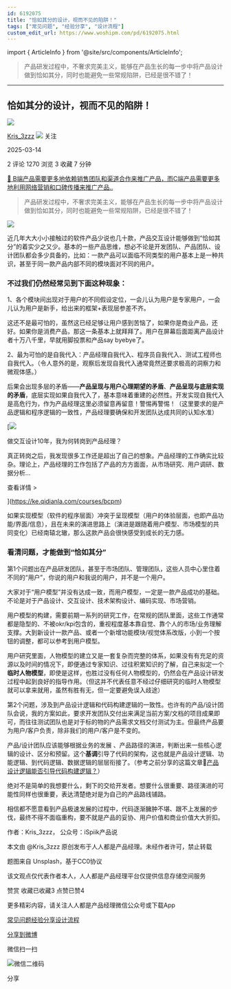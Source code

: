 ```yaml
---
id: 6192075
title: "恰如其分的设计，视而不见的陷阱！"
tags: ["常见问题", "经验分享", "设计流程"]
custom_edit_url: https://www.woshipm.com/pd/6192075.html
---
```

import { ArticleInfo } from '@site/src/components/ArticleInfo';

<ArticleInfo
    author="Kris_3zzz"
    authorLink="https://www.woshipm.com/u/995216"
    published="2025-03-14"
    views={1270}
    comments={2}
    collects={3}
/>

> 产品研发过程中，不奢求完美主义，能够在产品生长的每一步中将产品设计做到恰如其分，同时也能避免一些常规陷阱，已经是很不错了！

---

## 恰如其分的设计，视而不见的陷阱！

[![](https://static.woshipm.com/pmapp_avatar_20240514112312_7675.jpg?imageView2/1/w/72/h/72/q/100)](https://www.woshipm.com/u/995216)

[Kris\_3zzz](https://www.woshipm.com/u/995216) ![](https://static.woshipm.com/tag/1101_1@2x.png) 关注

2025-03-14

2 评论 1270 浏览 3 收藏 7 分钟

[🔗 B端产品需要更多地依赖销售团队和渠道合作来推广产品，而C端产品需要更多地利用网络营销和口碑传播来推广产品..](https://ke.qidianla.com/courses/bcpm)

> 产品研发过程中，不奢求完美主义，能够在产品生长的每一步中将产品设计做到恰如其分，同时也能避免一些常规陷阱，已经是很不错了！

![](https://image.woshipm.com/2023/04/13/9b6937d0-d9de-11ed-8d63-00163e0b5ff3.jpg)

近几年大大小小接触过的软件产品少说也几十款，产品交互设计能够做到“恰如其分”的着实少之又少。基本的一些产品思维，想必不论是开发团队、产品团队、设计团队都会多少具备的，比如：一款产品可以面临不同类型的用户基本上是一种共识，甚至于同一款产品内部不同的模块面对不同的用户。

### 不过我们仍然经常见到下面这种现象：

1、各个模块间出现对于用户的不同假设定位，一会儿认为用户是专家用户，一会儿认为用户是新手，给出来的框架+表现层参差不齐。

这还不是最可怕的，虽然这已经足够让用户感到苦恼了，如果你是商业产品，还好。如果你是消费产品，那这一条基本上就拜拜了。用户在屏幕后面距离产品设计者十万八千里，早就用脚投票和产品say byebye了。

2、最为可怕的是自我代入：产品经理自我代入、程序员自我代入、测试工程师也自我代入。（令人意外的是，观察后发现自我代入通常竟然还要求极高的洞察力和微观体感。）

后果会出现多层的矛盾——**产品呈现与用户心理期望的矛盾**、**产品呈现与底层实现的矛盾**，底层实现如果自我代入了，基本意味着重建的必然性。开发实现自我代入是高危行为，作为产品经理这里必须留意再留意！警惕再警惕！（这里要求的是产品逻辑和程序逻辑的一致性，产品经理要确保和开发团队达成共同的认知水准）

[![](https://image.woshipm.com/2023/08/02/769bf6f4-30e6-11ee-b3cb-00163e0b5ff3.png)

做交互设计10年，我为何转岗到产品经理？

真正转岗之后，我发现很多工作还是超出了自己的想象。产品经理的工作确实比较杂。理论上，产品经理的工作包括了产品的方方面面，从市场研究、用户调研、数据分析...

查看详情 >

](https://ke.qidianla.com/courses/bcpm)

如果实现模型（软件的程序层面）冲突于呈现模型（用户的体验层面，也即产品功能/界面/信息），且在未来的演进思路上（演进是跟随着用户模型、市场模型的共同变化）已经南辕北辙，那么这款产品会很快感受到成长的无力感。

### 看清问题，才能做到“恰如其分”

第1个问题出在产品研发团队，甚至于市场团队、管理团队，这些人员中心里住着不同的“用户”，你说的用户和我说的用户，并不是一个用户。

大家对于“用户模型”并没有达成一致，而用户模型，一定是一款产品成功的基础。不论是对于产品设计、交互设计、技术架构设计、编码实现、市场营销。

用户模型的构建，需要前期一系列的研究工作，在常规的团队里面，这些工作通常都是隐型的、不被okr/kpi包含的，重视程度基本靠自觉、靠个人的市场/业务理解支撑。大到新设计一款产品、或者一个新增功能模块/视觉体系改版，小到一个按钮的调整，都可以参考到用户模型。

用户研究里面，人物模型的建立又是一套复杂而完整的体系，如果没有有充足的资源以及时间的情况下，即便通过专家知识、过往积累知识的了解，自己来拟定一个**临时人物模型**，即使是这样，也胜过没有任何人物模型的，仍然会在产品设计研发过程中起到良好的指导作用。（但这并不代表任意不经过仔细研究的临时人物模型就可以拿来就用，虽然有胜有无，但一定要避免误入歧途）

第2个问题，涉及到产品设计逻辑和代码构建逻辑的一致性。也许有的产品/设计团队会说，我的方案如此，要求开发团队交付出来满足当前方案/文档的项目成果即可，而往往测试团队也是对于标的物的产品需求文档交付测试为主。但最终产品要为用户/客户负责，除非我们的用户/客户是不变的。

产品/设计团队应该能够根据业务的发展 、产品路径的演进，判断出来一些核心逻辑的设计、区分和预留。这个**基调**引导了代码的架构，这也就是产品设计逻辑、功能逻辑、到代码逻辑、数据逻辑的层层衔接了。（参考之前分享的这篇文章🔗[产品设计逻辑能否引导代码构建逻辑？](https://www.woshipm.com/share/4293972.html)）

绝对不是简单的我想要什么，剩下的交给开发者。想要什么很重要、路径演进的可能性同样也很重要，表达清楚绝对是为自己的产品路线铺路。

相信都不愿意看到产品极速发展的过程中，代码逐渐臃肿不堪、跟不上发展的步伐，最终不得不面临重构，要不就是产品的妥协、用户价值和商业价值大大折扣。

作者：Kris\_3zzz， 公众号：iSpiik产品说

本文由 @Kris\_3zzz 原创发布于人人都是产品经理。未经作者许可，禁止转载

题图来自 Unsplash，基于CC0协议

该文观点仅代表作者本人，人人都是产品经理平台仅提供信息存储空间服务

赞赏 收藏已收藏3 点赞已赞4

更多精彩内容，请关注人人都是产品经理微信公众号或下载App

[常见问题](https://www.woshipm.com/tag/%e5%b8%b8%e8%a7%81%e9%97%ae%e9%a2%98)[经验分享](https://www.woshipm.com/tag/%e7%bb%8f%e9%aa%8c%e5%88%86%e4%ba%ab)[设计流程](https://www.woshipm.com/tag/%e8%ae%be%e8%ae%a1%e6%b5%81%e7%a8%8b)

[分享到微博](https://service.weibo.com/share/share.php?appkey=2775287854&title=恰如其分的设计，视而不见的陷阱！&url=https://www.woshipm.com/pd/6192075.html&pic=https://image.woshipm.com/2023/04/13/9b6937d0-d9de-11ed-8d63-00163e0b5ff3.jpg)

微信扫一扫

![微信二维码](https://api.pwmqr.com/qrcode/create/?url=https://www.woshipm.com/pd/6192075.html)

分享